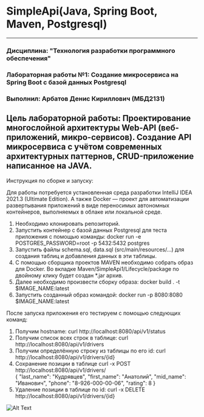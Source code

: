 # SimpleApi(Java, Spring Boot, Maven, Postgresql)

------------------------------------------------------------------------------------------------------------------------------------

### Дисциплина: "Технология разработки программного обеспечения"

### Лабораторная работы №1: Создание микросервиса на Spring Boot с базой данных Postgresql

### Выполнил: Арбатов Денис Кириллович (МБД2131)

Цель лабораторной работы: Проектирование многослойной архитектуры Web-API (веб-приложений, микро-сервисов). Создание API микросервиса с учётом современных архитектурных паттернов, CRUD-приложение
написанное на JAVA.
------------------------------------------------------------------------------------------------------------------------------------
Инструкция по сборке и запуску:

Для работы потребуется установленная среда разработки IntelliJ IDEA 2021.3 (Ultimate Edition). А также Docker — проект для автоматизации развертывания приложений в виде переносимых автономных контейнеров, 
выполняемых в облаке или локальной среде.
1. Необходимо клонировать репозиторий.
2. Запустить контейнер с базой данных Postgresql для теста приложения с помощью команды: docker run -e POSTGRES_PASSWORD=root -p 5432:5432 postgres 
3. Запустить файлы schema.sql, data.sql (src/main/resources/...) для создания таблиц и добавления данных в эти таблицы.
4. С помощью сборщика проектов MAVEN необходимо собрать образ для Docker. Во вкладке Maven/SimpleApi1/Lifecycle/package по двойному клику будет создан *.jar архив.
5. Далее необходимо произвести сборку образа: docker build . -t $IMAGE_NAME:latest
6. Запустить созданный образ командой: docker run -p 8080:8080 $IMAGE_NAME:latest

После запуска приложения его тестируем с помощью следующих команд:
1. Получим hostname: curl http://localhost:8080/api/v1/status
2. Получим список всех строк в таблице: curl http://localhost:8080/api/v1/drivers
3. Получим определённую строку из таблицы по его id: curl http://localhost:8080/api/v1/drivers/{id} 
4. Сохранение позиции в таблице curl -x POST http://localhost:8080/api/v1/drivers/	
   {
   "last_name": "Кудрявцев",
   "first_name": "Анатолий",
   "mid_name": "Иванович",
   "phone": "8-926-000-00-06",
   "rating": 8
   }
5. Удаление позиции в таблице по id: curl -x DELETE http://localhost:8080/api/v1/drivers/{id} 

![Alt Text](https://github.com/denis3079/SimpleApi/blob/master/Api_docker.gif)


